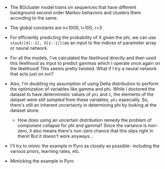 - The BGcluster model trains on sequences that have different background second order Markov behaviors and clusters them according to the same.

- The global constants are n=1000, l=100, r=3

- For efficiently predicting the probability of X given the phi, we can use `stack([X[:-2], X[1:-1]])`as an input to the indices of parameter array or neural network.

- For all the models, I've calculated the likelihood directly and then used this likelihood as input to predict gammas which I operate once again on the likelihood! This seems pretty twisted. What if I try a neural network that acts just on `Xoh`?

- Also, I'm doubting my assumption of using Delta distribution to perform the optimization of variables like gamma and phi. While I doctored the dataset to have deterministic values of `phi` and `I`, the elements of the dataset were still *sampled* from these variables, `phi` especially. So, there's still an inherent uncertainty in determining phi by looking at the dataset alone.
  
  - How does using an uncertain distribution remedy the problem of component collapse for phi and gamma? Since the variance is non-zero, it also means there's non-zero chance that this slips right in there! But it doesn't work anyways...

- I'll try to mimic the example in Pyro as closely as possible- including the various priors, learning rates, etc.

- Mimicking the example in Pyro
